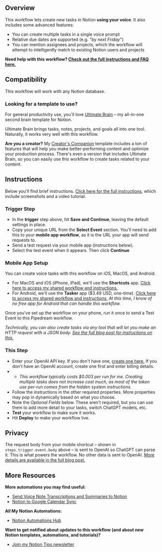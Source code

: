 ## Overview

This workflow lets create new tasks in Notion **using your voice**. It also includes some advanced features:

* You can create multiple tasks in a single voice prompt
* Relative due dates are supported (e.g. "by *next Friday*")
* You can mention assignees and projects, which the workflow will attempt to intelligently match to existing Notion users and projects

**Need help with this workflow? [Check out the full instructions and FAQ here.](https://thomasjfrank.com/notion-chatgpt-voice-tasks/)**

## Compatibility

This workflow will work with any Notion database.

### Looking for a template to use?

For general productivity use, you'll love [Ultimate Brain](https://thomasjfrank.com/brain/) – my all-in-one second brain template for Notion. 

Ultimate Brain brings tasks, notes, projects, and goals all into one tool. Naturally, it works very well with this workflow.

**Are you a creator?** My [Creator's Companion](https://thomasjfrank.com/creators-companion/) template includes a ton of features that will help you make better-performing content and optimize your production process. There's even a version that includes Ultimate Brain, so you can easily use this workflow to create tasks related to your content.

## Instructions

Below you'll find brief instructions. [Click here for the full instructions](https://thomasjfrank.com/notion-chatgpt-voice-tasks/), which include screenshots and a video tutorial.

### Trigger Step

* In the **trigger** step above, hit **Save and Continue**, leaving the default settings in place.
* Copy your unique URL from the **Select Event** section. You'll need to add this to your **mobile app workflow**, as it is the URL your app will send requests to.
* Send a test request via your mobile app (instructions below).
* Select the test event when it appears. Then click **Continue**

### Mobile App Setup

You can create voice tasks with this workflow on iOS, MacOS, and Android.

* For MacOS and iOS (iPhone, iPad), we'll use the **Shortcuts** app. [Click here to access my shared workflow and instructions.](https://thomasjfrank.com/notion-chatgpt-voice-tasks/#ios)
* For Android, we'll use the **Tasker** app ($3.49 USD, one-time). [Click here to access my shared workflow and instructions.](https://thomasjfrank.com/notion-chatgpt-voice-tasks/#android) *At this time, I know of no free app for Android that can handle this workflow.*

Once you've set up the workflow on your phone, run it once to send a Test Event to this Pipedream workflow.

*Technically, you can also create tasks via any tool that will let you make an HTTP request with a JSON body. [See the full blog post for instructions on this.](https://thomasjfrank.com/notion-chatgpt-voice-tasks/#http-generic)*

### This Step

* Enter your OpenAI API key. If you don't have one, [create one here.](https://platform.openai.com/account/api-keys) If you don't have an OpenAI account, create one first and enter billing details.
* * *This workflow typically costs $0.003 per run for me. Creating multiple tasks does not increase cost much, as most of the token use per-run comes from the hidden system instructions.*
* Follow the instructions in the other required properties. More properties may pop in dynamically based on what you choose.
* Note the *Optional Fields* below. These aren't required, but you can use them to add more detail to your tasks, switch ChatGPT models, etc.
* **Test** your workflow to make sure it works.
* Hit **Deploy** to make your workflow live.

## Privacy

The request body from your mobile shortcut – shown in `steps.trigger.event.body` above – is sent to OpenAI so ChatGPT can parse it. This is what powers the workflow. No other data is sent to OpenAI. [More details are available in the full blog post.](https://thomasjfrank.com/notion-chatgpt-voice-tasks/#privacy)

## More Resources

**More automations you may find useful:**

* [Send Voice Note Transcriptions and Summaries to Notion](https://thomasjfrank.com/how-to-transcribe-audio-to-text-with-chatgpt-and-notion/)
* [Notion to Google Calendar Sync](https://thomasjfrank.com/notion-google-calendar-sync/)

**All My Notion Automations:**

* [Notion Automations Hub](https://thomasjfrank.com/notion-automations/)

**Want to get notified about updates to this workflow (and about new Notion templates, automations, and tutorials)?**

* [Join my Notion Tips newsletter](https://thomasjfrank.com/fundamentals/#get-the-newsletter)
